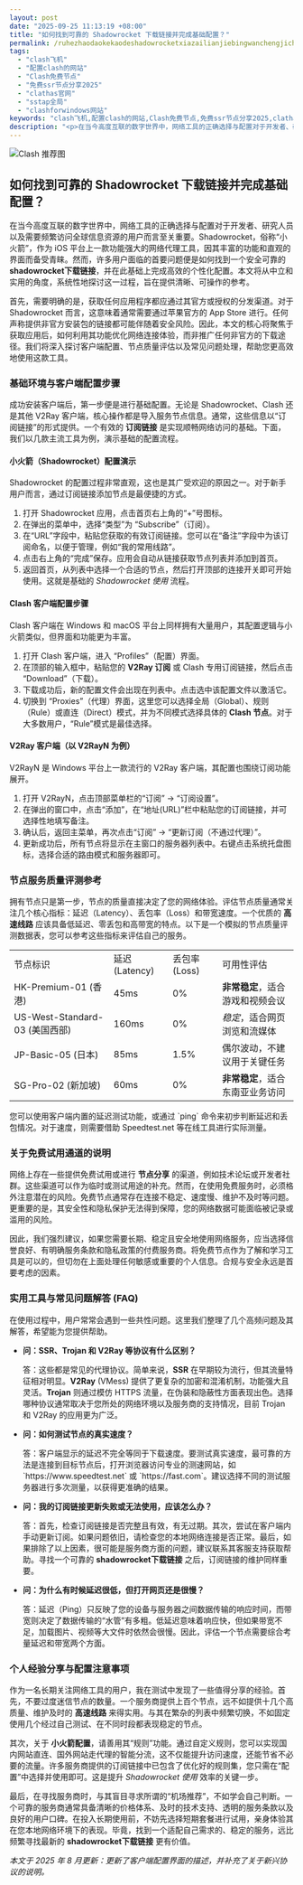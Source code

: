 ```yaml
---
layout: post
date: "2025-09-25 11:13:19 +08:00"
title: "如何找到可靠的 Shadowrocket 下载链接并完成基础配置？"
permalink: /ruhezhaodaokekaodeshadowrocketxiazailianjiebingwanchengjichupeizhi/
tags:
  - "clash飞机"
  - "配置clash的网站"
  - "Clash免费节点"
  - "免费ssr节点分享2025"
  - "clathas官网"
  - "sstap全局"
  - "clashforwindows网站"
keywords: "clash飞机,配置clash的网站,Clash免费节点,免费ssr节点分享2025,clathas官网,sstap全局,clashforwindows网站"
description: "<p>在当今高度互联的数字世界中，网络工具的正确选择与配置对于开发者、研究人员以及需要频繁访问全球信息资源的用户而言至关重要。Shadowrocket，俗称“小火箭”，作为 iOS 平台上一款功能强大的网络代理工具，因其丰富的功能和直观的界面而备受青睐。然而，许多用户面临的首要问题便是如何找到一个安全可靠的 <strong>shadowrocket下载链接</strong>，并在此基础上完成高效的个性化配置。本文将从中立和实用的角度，系统性地探讨这一过程，旨在提供清晰、可操作的参考。</p>"
---
```


![Clash 推荐图](https://clashjd.github.io/assets/img/小火箭节点推荐.png)

## 如何找到可靠的 Shadowrocket 下载链接并完成基础配置？

<p>在当今高度互联的数字世界中，网络工具的正确选择与配置对于开发者、研究人员以及需要频繁访问全球信息资源的用户而言至关重要。Shadowrocket，俗称“小火箭”，作为 iOS 平台上一款功能强大的网络代理工具，因其丰富的功能和直观的界面而备受青睐。然而，许多用户面临的首要问题便是如何找到一个安全可靠的 <strong>shadowrocket下载链接</strong>，并在此基础上完成高效的个性化配置。本文将从中立和实用的角度，系统性地探讨这一过程，旨在提供清晰、可操作的参考。</p>
<p>首先，需要明确的是，获取任何应用程序都应通过其官方或授权的分发渠道。对于 Shadowrocket 而言，这意味着通常需要通过苹果官方的 App Store 进行。任何声称提供非官方安装包的链接都可能伴随着安全风险。因此，本文的核心将聚焦于获取应用后，如何利用其功能优化网络连接体验，而非推广任何非官方的下载途径。我们将深入探讨客户端配置、节点质量评估以及常见问题处理，帮助您更高效地使用这款工具。</p>
<h3>基础环境与客户端配置步骤</h3>
<p>成功安装客户端后，第一步便是进行基础配置。无论是 Shadowrocket、Clash 还是其他 V2Ray 客户端，核心操作都是导入服务节点信息。通常，这些信息以“订阅链接”的形式提供。一个有效的 <strong>订阅链接</strong> 是实现顺畅网络访问的基础。下面，我们以几款主流工具为例，演示基础的配置流程。</p>
<h4>小火箭（Shadowrocket）配置演示</h4>
<p>Shadowrocket 的配置过程非常直观，这也是其广受欢迎的原因之一。对于新手用户而言，通过订阅链接添加节点是最便捷的方式。</p>
<ol>
    <li>打开 Shadowrocket 应用，点击首页右上角的“+”号图标。</li>
    <li>在弹出的菜单中，选择“类型”为 “Subscribe”（订阅）。</li>
    <li>在“URL”字段中，粘贴您获取的有效订阅链接。您可以在“备注”字段中为该订阅命名，以便于管理，例如“我的常用线路”。</li>
    <li>点击右上角的“完成”保存。应用会自动从链接获取节点列表并添加到首页。</li>
    <li>返回首页，从列表中选择一个合适的节点，然后打开顶部的连接开关即可开始使用。这就是基础的 <em>Shadowrocket 使用</em> 流程。</li>
</ol>
<h4>Clash 客户端配置步骤</h4>
<p>Clash 客户端在 Windows 和 macOS 平台上同样拥有大量用户，其配置逻辑与小火箭类似，但界面和功能更为丰富。</p>
<ol>
    <li>打开 Clash 客户端，进入 “Profiles”（配置）界面。</li>
    <li>在顶部的输入框中，粘贴您的 <strong>V2Ray 订阅</strong> 或 Clash 专用订阅链接，然后点击 “Download”（下载）。</li>
    <li>下载成功后，新的配置文件会出现在列表中。点击选中该配置文件以激活它。</li>
    <li>切换到 “Proxies”（代理）界面，这里您可以选择全局（Global）、规则（Rule）或直连（Direct）模式，并为不同模式选择具体的 <strong>Clash 节点</strong>。对于大多数用户，“Rule”模式是最佳选择。</li>
</ol>
<h4>V2Ray 客户端（以 V2RayN 为例）</h4>
<p>V2RayN 是 Windows 平台上一款流行的 V2Ray 客户端，其配置也围绕订阅功能展开。</p>
<ol>
    <li>打开 V2RayN，点击顶部菜单栏的“订阅” -> “订阅设置”。</li>
    <li>在弹出的窗口中，点击“添加”，在“地址(URL)”栏中粘贴您的订阅链接，并可选择性地填写备注。</li>
    <li>确认后，返回主菜单，再次点击“订阅” -> “更新订阅（不通过代理）”。</li>
    <li>更新成功后，所有节点将显示在主窗口的服务器列表中。右键点击系统托盘图标，选择合适的路由模式和服务器即可。</li>
</ol>
<h3>节点服务质量评测参考</h3>
<p>拥有节点只是第一步，节点的质量直接决定了您的网络体验。评估节点质量通常关注几个核心指标：延迟（Latency）、丢包率（Loss）和带宽速度。一个优质的 <strong>高速线路</strong> 应该具备低延迟、零丢包和高带宽的特点。以下是一个模拟的节点质量评测数据表，您可以参考这些指标来评估自己的服务。</p>
<table>
    <tr>
        <td>节点标识</td>
        <td>延迟 (Latency)</td>
        <td>丢包率 (Loss)</td>
        <td>可用性评估</td>
    </tr>
    <tr>
        <td>HK-Premium-01 (香港)</td>
        <td>45ms</td>
        <td>0%</td>
        <td><strong>非常稳定</strong>，适合游戏和视频会议</td>
    </tr>
    <tr>
        <td>US-West-Standard-03 (美国西部)</td>
        <td>160ms</td>
        <td>0%</td>
        <td><em>稳定</em>，适合网页浏览和流媒体</td>
    </tr>
    <tr>
        <td>JP-Basic-05 (日本)</td>
        <td>85ms</td>
        <td>1.5%</td>
        <td>偶尔波动，不建议用于关键任务</td>
    </tr>
    <tr>
        <td>SG-Pro-02 (新加坡)</td>
        <td>60ms</td>
        <td>0%</td>
        <td><strong>非常稳定</strong>，适合东南亚业务访问</td>
    </tr>
</table>
<p>您可以使用客户端内置的延迟测试功能，或通过 `ping` 命令来初步判断延迟和丢包情况。对于速度，则需要借助 Speedtest.net 等在线工具进行实际测量。</p>
<h3>关于免费试用通道的说明</h3>
<p>网络上存在一些提供免费试用或进行 <strong>节点分享</strong> 的渠道，例如技术论坛或开发者社群。这些渠道可以作为临时或测试用途的补充。然而，在使用免费服务时，必须格外注意潜在的风险。免费节点通常存在连接不稳定、速度慢、维护不及时等问题。更重要的是，其安全性和隐私保护无法得到保障，您的网络数据可能面临被记录或滥用的风险。</p>
<p>因此，我们强烈建议，如果您需要长期、稳定且安全地使用网络服务，应当选择信誉良好、有明确服务条款和隐私政策的付费服务商。将免费节点作为了解和学习工具是可以的，但切勿在上面处理任何敏感或重要的个人信息。合规与安全永远是首要考虑的因素。</p>
<h3>实用工具与常见问题解答 (FAQ)</h3>
<p>在使用过程中，用户常常会遇到一些共性问题。这里我们整理了几个高频问题及其解答，希望能为您提供帮助。</p>
<ul>
    <li>
        <strong>问：SSR、Trojan 和 V2Ray 等协议有什么区别？</strong>
        <p>答：这些都是常见的代理协议。简单来说，<strong>SSR</strong> 在早期较为流行，但其流量特征相对明显。<strong>V2Ray</strong> (VMess) 提供了更复杂的加密和混淆机制，功能强大且灵活。<strong>Trojan</strong> 则通过模仿 HTTPS 流量，在伪装和隐蔽性方面表现出色。选择哪种协议通常取决于您所处的网络环境以及服务商的支持情况，目前 Trojan 和 V2Ray 的应用更为广泛。</p>
    </li>
    <li>
        <strong>问：如何测试节点的真实速度？</strong>
        <p>答：客户端显示的延迟不完全等同于下载速度。要测试真实速度，最可靠的方法是连接到目标节点后，打开浏览器访问专业的测速网站，如 `https://www.speedtest.net` 或 `https://fast.com`。建议选择不同的测试服务器进行多次测量，以获得更准确的结果。</p>
    </li>
    <li>
        <strong>问：我的订阅链接更新失败或无法使用，应该怎么办？</strong>
        <p>答：首先，检查订阅链接是否完整且有效，有无过期。其次，尝试在客户端内手动更新订阅。如果问题依旧，请检查您的本地网络连接是否正常。最后，如果排除了以上因素，很可能是服务商方面的问题，建议联系其客服支持获取帮助。寻找一个可靠的 <strong>shadowrocket下载链接</strong> 之后，订阅链接的维护同样重要。</p>
    </li>
    <li>
        <strong>问：为什么有时候延迟很低，但打开网页还是很慢？</strong>
        <p>答：延迟（Ping）只反映了您的设备与服务器之间数据传输的响应时间，而带宽则决定了数据传输的“水管”有多粗。低延迟意味着响应快，但如果带宽不足，加载图片、视频等大文件时依然会很慢。因此，评估一个节点需要综合考量延迟和带宽两个方面。</p>
    </li>
</ul>
<h3>个人经验分享与配置注意事项</h3>
<p>作为一名长期关注网络工具的用户，我在测试中发现了一些值得分享的经验。首先，不要过度迷信节点的数量。一个服务商提供上百个节点，远不如提供十几个高质量、维护及时的 <strong>高速线路</strong> 来得实用。与其在繁杂的列表中频繁切换，不如固定使用几个经过自己测试、在不同时段都表现稳定的节点。</p>
<p>其次，关于 <strong>小火箭配置</strong>，请善用其“规则”功能。通过自定义规则，您可以实现国内网站直连、国外网站走代理的智能分流，这不仅能提升访问速度，还能节省不必要的流量。许多服务商提供的订阅链接中已包含了优化好的规则集，您只需在“配置”中选择并使用即可。这是提升 <em>Shadowrocket 使用</em> 效率的关键一步。</p>
<p>最后，在寻找服务商时，与其盲目寻求所谓的“机场推荐”，不如学会自己判断。一个可靠的服务商通常具备清晰的价格体系、及时的技术支持、透明的服务条款以及良好的用户口碑。在投入长期使用前，不妨先选择短期套餐进行试用，亲身体验其在您本地网络环境下的表现。毕竟，找到一个适配自己需求的、稳定的服务，远比频繁寻找最新的 <strong>shadowrocket下载链接</strong> 更有价值。</p>
<p><em>本文于 2025 年 8 月更新：更新了客户端配置界面的描述，并补充了关于新兴协议的说明。</em></p>